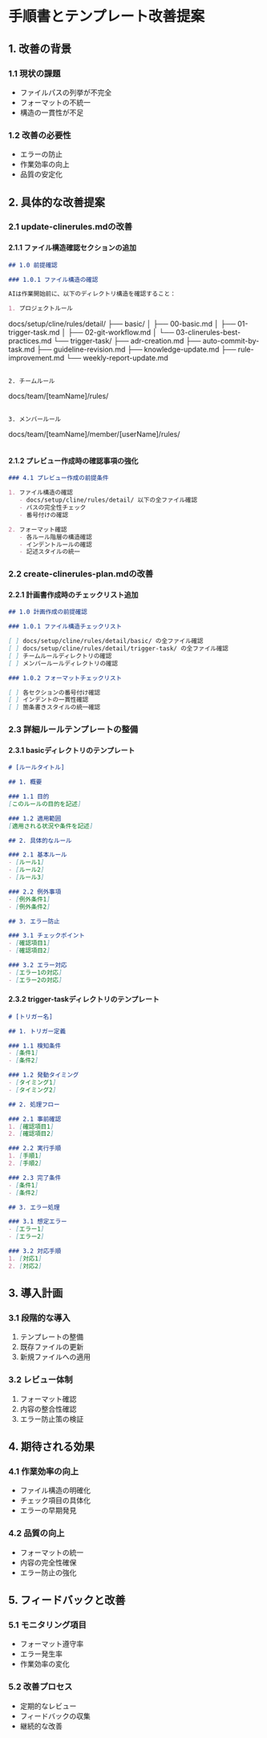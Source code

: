 # 手順書とテンプレート改善提案

## 1. 改善の背景

### 1.1 現状の課題
- ファイルパスの列挙が不完全
- フォーマットの不統一
- 構造の一貫性が不足

### 1.2 改善の必要性
- エラーの防止
- 作業効率の向上
- 品質の安定化

## 2. 具体的な改善提案

### 2.1 update-clinerules.mdの改善

#### 2.1.1 ファイル構造確認セクションの追加

```markdown
## 1.0 前提確認

### 1.0.1 ファイル構造の確認

AIは作業開始前に、以下のディレクトリ構造を確認すること：

1. プロジェクトルール
   ```
   docs/setup/cline/rules/detail/
   ├── basic/
   │   ├── 00-basic.md
   │   ├── 01-trigger-task.md
   │   ├── 02-git-workflow.md
   │   └── 03-clinerules-best-practices.md
   └── trigger-task/
       ├── adr-creation.md
       ├── auto-commit-by-task.md
       ├── guideline-revision.md
       ├── knowledge-update.md
       ├── rule-improvement.md
       └── weekly-report-update.md
   ```

2. チームルール
   ```
   docs/team/[teamName]/rules/
   ```

3. メンバールール
   ```
   docs/team/[teamName]/member/[userName]/rules/
   ```
```

#### 2.1.2 プレビュー作成時の確認事項の強化

```markdown
### 4.1 プレビュー作成の前提条件

1. ファイル構造の確認
   - docs/setup/cline/rules/detail/ 以下の全ファイル確認
   - パスの完全性チェック
   - 番号付けの確認

2. フォーマット確認
   - 各ルール階層の構造確認
   - インデントルールの確認
   - 記述スタイルの統一
```

### 2.2 create-clinerules-plan.mdの改善

#### 2.2.1 計画書作成時のチェックリスト追加

```markdown
## 1.0 計画作成の前提確認

### 1.0.1 ファイル構造チェックリスト

[ ] docs/setup/cline/rules/detail/basic/ の全ファイル確認
[ ] docs/setup/cline/rules/detail/trigger-task/ の全ファイル確認
[ ] チームルールディレクトリの確認
[ ] メンバールールディレクトリの確認

### 1.0.2 フォーマットチェックリスト

[ ] 各セクションの番号付け確認
[ ] インデントの一貫性確認
[ ] 箇条書きスタイルの統一確認
```

### 2.3 詳細ルールテンプレートの整備

#### 2.3.1 basicディレクトリのテンプレート

```markdown
# [ルールタイトル]

## 1. 概要

### 1.1 目的
[このルールの目的を記述]

### 1.2 適用範囲
[適用される状況や条件を記述]

## 2. 具体的なルール

### 2.1 基本ルール
- [ルール1]
- [ルール2]
- [ルール3]

### 2.2 例外事項
- [例外条件1]
- [例外条件2]

## 3. エラー防止

### 3.1 チェックポイント
- [確認項目1]
- [確認項目2]

### 3.2 エラー対応
- [エラー1の対応]
- [エラー2の対応]
```

#### 2.3.2 trigger-taskディレクトリのテンプレート

```markdown
# [トリガー名]

## 1. トリガー定義

### 1.1 検知条件
- [条件1]
- [条件2]

### 1.2 発動タイミング
- [タイミング1]
- [タイミング2]

## 2. 処理フロー

### 2.1 事前確認
1. [確認項目1]
2. [確認項目2]

### 2.2 実行手順
1. [手順1]
2. [手順2]

### 2.3 完了条件
- [条件1]
- [条件2]

## 3. エラー処理

### 3.1 想定エラー
- [エラー1]
- [エラー2]

### 3.2 対応手順
1. [対応1]
2. [対応2]
```

## 3. 導入計画

### 3.1 段階的な導入
1. テンプレートの整備
2. 既存ファイルの更新
3. 新規ファイルへの適用

### 3.2 レビュー体制
1. フォーマット確認
2. 内容の整合性確認
3. エラー防止策の検証

## 4. 期待される効果

### 4.1 作業効率の向上
- ファイル構造の明確化
- チェック項目の具体化
- エラーの早期発見

### 4.2 品質の向上
- フォーマットの統一
- 内容の完全性確保
- エラー防止の強化

## 5. フィードバックと改善

### 5.1 モニタリング項目
- フォーマット遵守率
- エラー発生率
- 作業効率の変化

### 5.2 改善プロセス
- 定期的なレビュー
- フィードバックの収集
- 継続的な改善
